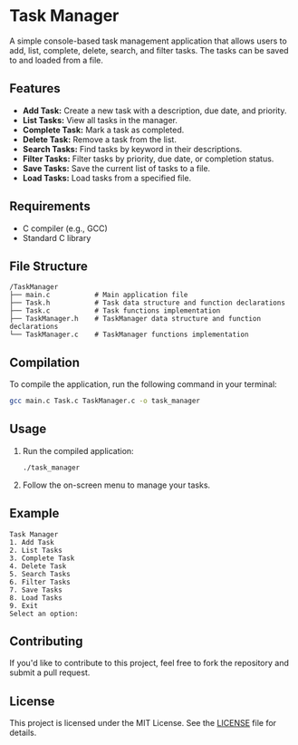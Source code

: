 # Task Manager

A simple console-based task management application that allows users to add, list, complete, delete, search, and filter tasks. The tasks can be saved to and loaded from a file.

## Features

- **Add Task:** Create a new task with a description, due date, and priority.
- **List Tasks:** View all tasks in the manager.
- **Complete Task:** Mark a task as completed.
- **Delete Task:** Remove a task from the list.
- **Search Tasks:** Find tasks by keyword in their descriptions.
- **Filter Tasks:** Filter tasks by priority, due date, or completion status.
- **Save Tasks:** Save the current list of tasks to a file.
- **Load Tasks:** Load tasks from a specified file.

## Requirements

- C compiler (e.g., GCC)
- Standard C library

## File Structure

```
/TaskManager
├── main.c           # Main application file
├── Task.h           # Task data structure and function declarations
├── Task.c           # Task functions implementation
├── TaskManager.h    # TaskManager data structure and function declarations
└── TaskManager.c    # TaskManager functions implementation
```

## Compilation

To compile the application, run the following command in your terminal:

```bash
gcc main.c Task.c TaskManager.c -o task_manager
```

## Usage

1. Run the compiled application:

   ```bash
   ./task_manager
   ```

2. Follow the on-screen menu to manage your tasks.

## Example

```
Task Manager
1. Add Task
2. List Tasks
3. Complete Task
4. Delete Task
5. Search Tasks
6. Filter Tasks
7. Save Tasks
8. Load Tasks
9. Exit
Select an option:
```

## Contributing

If you'd like to contribute to this project, feel free to fork the repository and submit a pull request. 

## License

This project is licensed under the MIT License. See the [LICENSE](LICENSE) file for details.
